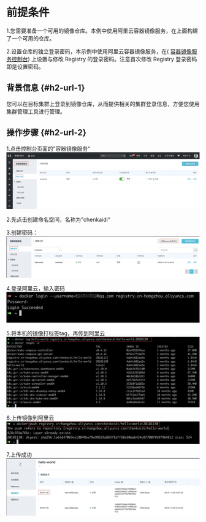 # 前提条件

1.您需要准备一个可用的镜像仓库。本例中使用阿里云容器镜像服务，在上面构建了一个可用的仓库。

2.设置仓库的独立登录密码，本示例中使用阿里云容器镜像服务，在\( [容器镜像服务控制台](https://cr.console.aliyun.com/)\) 上设置与修改 Registry 的登录密码。注意首次修改 Registry 登录密码即是设置密码。

## 背景信息 {#h2-url-1}

您可以在目标集群上登录到镜像仓库，从而提供相关的集群登录信息，方便您使用集群管理工具进行管理。

## 操作步骤 {#h2-url-2}

1.点击控制台页面的”容器镜像服务“![](/assets/Xnip2018-11-30_19-11-02.jpg)

2.先点击创建命名空间，名称为”chenkaidi“

3.创建密码：![](/assets/Xnip2018-11-30_19-16-28.jpg)

4.登录阿里云，输入密码![](/assets/Xnip2018-11-30_19-24-02.jpg)

5.将本机的镜像打标签tag，再传到阿里云![](/assets/Xnip2018-11-30_19-26-56.jpg)

6.上传镜像到阿里云![](/assets/Xnip2018-11-30_19-27-36.jpg)

7.上传成功![](/assets/Xnip2018-11-30_19-36-54.jpg)

